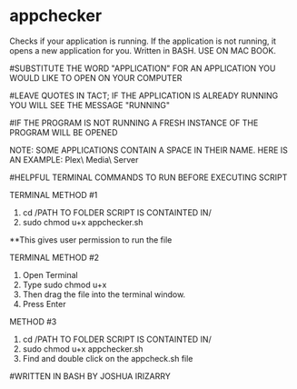# appchecker
Checks if your application is running. If the application is not running, it opens a new application for you. Written in BASH. USE ON MAC BOOK. 

#SUBSTITUTE THE WORD "APPLICATION" FOR AN APPLICATION YOU WOULD LIKE TO OPEN ON YOUR COMPUTER

#LEAVE QUOTES IN TACT; IF THE APPLICATION IS ALREADY RUNNING YOU WILL SEE THE MESSAGE "RUNNING"

#IF THE PROGRAM IS NOT RUNNING A FRESH INSTANCE OF THE PROGRAM WILL BE OPENED

NOTE: SOME APPLICATIONS CONTAIN A SPACE IN THEIR NAME. HERE IS AN EXAMPLE: Plex\ Media\ Server

#HELPFUL TERMINAL COMMANDS TO RUN BEFORE EXECUTING SCRIPT

TERMINAL METHOD #1

1. cd /PATH TO FOLDER SCRIPT IS CONTAINTED IN/
2. sudo chmod u+x appchecker.sh

**This gives user permission to run the file 

TERMINAL METHOD #2

1. Open Terminal
2. Type sudo chmod u+x
3. Then drag the file into the terminal window. 
4. Press Enter


METHOD #3

1. cd /PATH TO FOLDER SCRIPT IS CONTAINTED IN/
2. sudo chmod u+x appchecker.sh
3. Find and double click on the appcheck.sh file

 #WRITTEN IN BASH BY JOSHUA IRIZARRY
